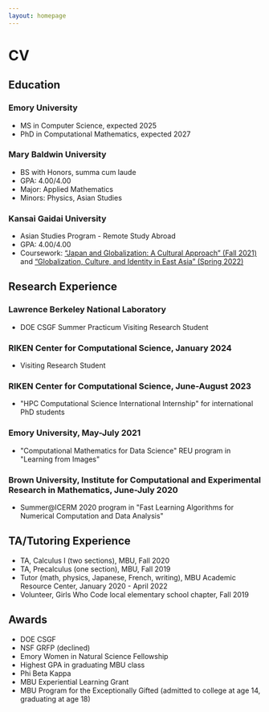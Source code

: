 ```yaml
---
layout: homepage
---
```

# CV
## Education
### Emory University
- MS in Computer Science, expected 2025
- PhD in Computational Mathematics, expected 2027

### Mary Baldwin University
- BS with Honors, summa cum laude
- GPA: 4.00/4.00
- Major: Applied Mathematics
- Minors: Physics, Asian Studies

### Kansai Gaidai University
- Asian Studies Program - Remote Study Abroad
- GPA: 4.00/4.00
- Coursework: [“Japan and Globalization: A Cultural Approach” (Fall 2021)](https://www.kansaigaidai.ac.jp/asp/files/academics/course-syllabi/fall-semester-2021/CUS2F21.pdf) and [“Globalization, Culture, and Identity in East Asia” (Spring 2022)](https://www.kansaigaidai.ac.jp/asp/files/academics/course-syllabi/spring-semester-2022/PSC1S22.pdf)


## Research Experience

### Lawrence Berkeley National Laboratory
- DOE CSGF Summer Practicum Visiting Research Student

### RIKEN Center for Computational Science, January 2024
- Visiting Research Student

### RIKEN Center for Computational Science, June-August 2023
- "HPC Computational Science International Internship" for international PhD students

### Emory University, May-July 2021
- "Computational Mathematics for Data Science" REU program in "Learning from Images"

### Brown University, Institute for Computational and Experimental Research in Mathematics, June-July 2020
- Summer@ICERM 2020 program in "Fast Learning Algorithms for Numerical Computation and Data Analysis"


## TA/Tutoring Experience

- TA, Calculus I (two sections), MBU, Fall 2020
- TA, Precalculus (one section), MBU, Fall 2019
- Tutor (math, physics, Japanese, French, writing), MBU Academic Resource Center, January 2020 - April 2022
- Volunteer, Girls Who Code local elementary school chapter, Fall 2019

## Awards

- DOE CSGF
- NSF GRFP (declined)
- Emory Women in Natural Science Fellowship
- Highest GPA in graduating MBU class
- Phi Beta Kappa 
- MBU Experiential Learning Grant
- MBU Program for the Exceptionally Gifted (admitted to college at age 14, graduating at age 18)
